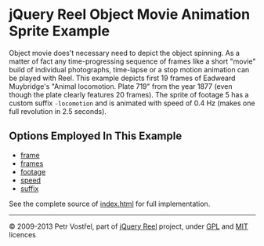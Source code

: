 jQuery Reel Object Movie Animation Sprite Example
=================================================

Object movie does't necessary need to depict the object spinning. As a matter
of fact any time-progressing sequence of frames like a short "movie" build of
individual photographs, time-lapse or a stop motion animation can be played
with Reel. This example depicts first 19 frames of Eadweard Muybridge's
"Animal locomotion. Plate 719" from the year 1877 (even though the plate
clearly features 20 frames). The sprite of footage 5 has a custom suffix
`-locomotion` and is animated with speed of 0.4 Hz (makes one full revolution
in 2.5 seconds).


Options Employed In This Example
--------------------------------

- [frame](http://jquery.vostrel.net/reel#frame)
- [frames](http://jquery.vostrel.net/reel#frames)
- [footage](http://jquery.vostrel.net/reel#footage)
- [speed](http://jquery.vostrel.net/reel#speed)
- [suffix](http://jquery.vostrel.net/reel#suffix)

See the complete source of [index.html](index.html) for full
implementation.


---
&copy; 2009-2013 Petr Vostřel, part of [jQuery Reel][reel] project, under [GPL][GPL] and [MIT][MIT] licences



[reel]:http://jquery.vostrel.net/reel
[GPL]:http://opensource.org/licenses/GPL-2.0
[MIT]:http://opensource.org/licenses/MIT
